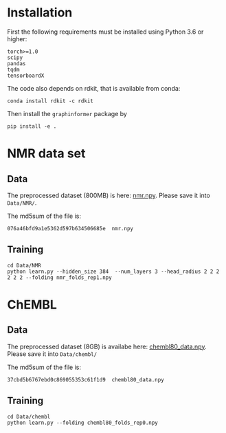 # Installation

First the following requirements must be installed using Python 3.6 or higher:
```
torch>=1.0
scipy
pandas
tqdm
tensorboardX
```

The code also depends on rdkit, that is available from conda:
```
conda install rdkit -c rdkit
```

Then install the `graphinformer` package by
```
pip install -e .
```

# NMR data set
## Data
The preprocessed dataset (800MB) is here: [nmr.npy](https://www.dropbox.com/s/u0mw62dyfhcckg9/nmr.npy?dl=0).
Please save it into `Data/NMR/`.

The md5sum of the file is:
```
076a46bfd9a1e5362d597b634506685e  nmr.npy
```

## Training
```
cd Data/NMR
python learn.py --hidden_size 384  --num_layers 3 --head_radius 2 2 2 2 2 2 --folding nmr_folds_rep1.npy
```

# ChEMBL

## Data
The preprocessed dataset (8GB) is availabe here: [chembl80_data.npy](https://drive.google.com/file/d/1oPp1oAsgEwHc_-ESg5LE3B2ZGNV5Dl1r/view).
Please save it into `Data/chembl/`

The md5sum of the file is:
```
37cbd5b6767ebd0c869055353c61f1d9  chembl80_data.npy
```

## Training
```
cd Data/chembl
python learn.py --folding chembl80_folds_rep0.npy
```

